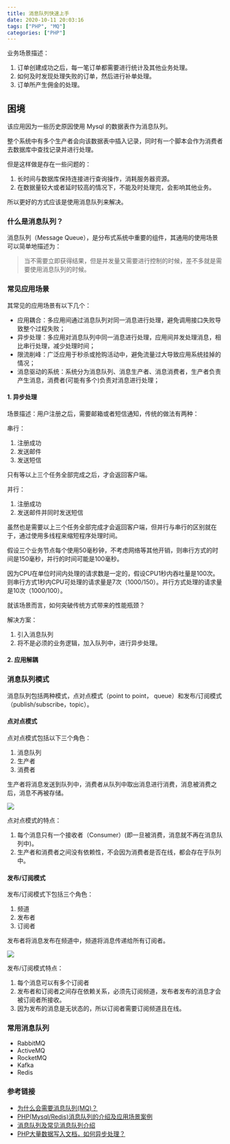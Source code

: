 ```yaml
---
title: 消息队列快速上手
date: 2020-10-11 20:03:16
tags: ["PHP", "MQ"]
categories: ["PHP"]
---
```


业务场景描述：
1. 订单创建成功之后，每一笔订单都需要进行统计及其他业务处理。
2. 如何及时发现处理失败的订单，然后进行补单处理。
3. 订单所产生佣金的处理。

<!-- more -->

## 困境
该应用因为一些历史原因使用 Mysql 的数据表作为消息队列。

整个系统中有多个生产者会向该数据表中插入记录，同时有一个脚本会作为消费者去数据库中查找记录并进行处理。

但是这样做是存在一些问题的：
1. 长时间与数据库保持连接进行查询操作，消耗服务器资源。
2. 在数据量较大或者延时较高的情况下，不能及时处理完，会影响其他业务。

所以更好的方式应该是使用消息队列来解决。

### 什么是消息队列？

消息队列（Message Queue），是分布式系统中重要的组件，其通用的使用场景可以简单地描述为：

> 当不需要立即获得结果，但是并发量又需要进行控制的时候，差不多就是需要使用消息队列的时候。

### 常见应用场景

其常见的应用场景有以下几个：
* 应用耦合：多应用间通过消息队列对同一消息进行处理，避免调用接口失败导致整个过程失败；
* 异步处理：多应用对消息队列中同一消息进行处理，应用间并发处理消息，相比串行处理，减少处理时间；
* 限流削峰：广泛应用于秒杀或抢购活动中，避免流量过大导致应用系统挂掉的情况；
* 消息驱动的系统：系统分为消息队列、消息生产者、消息消费者，生产者负责产生消息，消费者(可能有多个)负责对消息进行处理；

#### 1. 异步处理
场景描述：用户注册之后，需要邮箱或者短信通知，传统的做法有两种：

串行：
1. 注册成功
2. 发送邮件
3. 发送短信

只有等以上三个任务全部完成之后，才会返回客户端。

并行：
1. 注册成功
2. 发送邮件并同时发送短信

虽然也是需要以上三个任务全部完成才会返回客户端，但并行与串行的区别就在于，通过使用多线程来缩短程序处理时间。

假设三个业务节点每个使用50毫秒钟，不考虑网络等其他开销，则串行方式的时间是150毫秒，并行的时间可能是100毫秒。

因为CPU在单位时间内处理的请求数是一定的，假设CPU1秒内吞吐量是100次。则串行方式1秒内CPU可处理的请求量是7次（1000/150）。并行方式处理的请求量是10次（1000/100）。

就该场景而言，如何突破传统方式带来的性能瓶颈？

解决方案：
1. 引入消息队列
2. 将不是必须的业务逻辑，加入队列中，进行异步处理。

#### 2. 应用解耦

### 消息队列模式
消息队列包括两种模式，点对点模式（point to point， queue）和发布/订阅模式（publish/subscribe，topic）。

#### 点对点模式
点对点模式包括以下三个角色：
1. 消息队列
2. 生产者
3. 消费者

生产者将消息发送到队列中，消费者从队列中取出消息进行消费，消息被消费之后，消息不再被存储。

![](https://cdn.jsdelivr.net/gh/0xAiKang/CDN/blog/images/20201009193326.png)

点对点模式的特点：
1. 每个消息只有一个接收者（Consumer）(即一旦被消费，消息就不再在消息队列中)。
2. 生产者和消费者之间没有依赖性，不会因为消费者是否在线，都会存在于队列中。

#### 发布/订阅模式

发布/订阅模式下包括三个角色：
1. 频道
2. 发布者
3. 订阅者

发布者将消息发布在频道中，频道将消息传递给所有订阅者。

![](https://cdn.jsdelivr.net/gh/0xAiKang/CDN/blog/images/20201009193341.png)

发布/订阅模式特点：
1. 每个消息可以有多个订阅者
2. 发布者和订阅者之间存在依赖关系，必须先订阅频道，发布者发布的消息才会被订阅者所接收。
3. 因为发布的消息是无状态的，所以订阅者需要订阅频道且在线。

### 常用消息队列
* RabbitMQ
* ActiveMQ
* RocketMQ
* Kafka
* Redis

### 参考链接
* [为什么会需要消息队列(MQ)？](https://www.cnblogs.com/centos2017/p/10451411.html)
* [PHP(Mysql/Redis)消息队列的介绍及应用场景案例](https://www.cnblogs.com/wt645631686/p/8243438.html)
* [消息队列及常见消息队列介绍](https://cloud.tencent.com/developer/article/1006035)
* [PHP大量数据写入文档，如何异步处理？](https://segmentfault.com/q/1010000021533696)